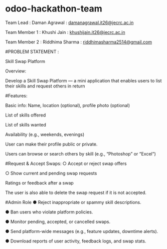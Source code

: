 # odoo-hackathon-team

Team Lead : 
Daman Agrawal : damanagrawal.it26@jecrc.ac.in

Team Member 1 :
Khushi Jain : khushijain.it26@jecrc.ac.in

Team Member 2 :
Riddhima Sharma : riddhimasharma2514@gmail.com

#PROBLEM STATEMENT : 

Skill Swap Platform 

Overview: 

Develop a Skill Swap Platform — a mini application that enables users to list their skills and  request others in return 

#Features: 

Basic info: Name, location (optional), profile photo (optional) 

List of skills offered 

List of skills wanted 

Availability (e.g., weekends, evenings) 

User can make their profile public or private. 

Users can browse or search others by skill (e.g., “Photoshop” or “Excel”) 

#Request & Accept Swaps: 
○ Accept or reject swap offers 

○ Show current and pending swap requests 

Ratings or feedback after a swap 

The user is also able to delete the swap request if it is not accepted. 

#Admin Role 
● Reject inappropriate or spammy skill descriptions. 

● Ban users who violate platform policies. 

● Monitor pending, accepted, or cancelled swaps. 

● Send platform-wide messages (e.g., feature updates, downtime alerts). 

● Download reports of user activity, feedback logs, and swap stats.

